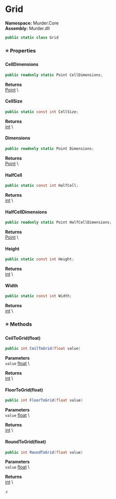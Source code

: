 # Grid

**Namespace:** Murder.Core \
**Assembly:** Murder.dll

```csharp
public static class Grid
```

### ⭐ Properties
#### CellDimensions
```csharp
public readonly static Point CellDimensions;
```

**Returns** \
[Point](/Murder/Core/Geometry/Point.html) \
#### CellSize
```csharp
public static const int CellSize;
```

**Returns** \
[int](https://learn.microsoft.com/en-us/dotnet/api/System.Int32?view=net-7.0) \
#### Dimensions
```csharp
public readonly static Point Dimensions;
```

**Returns** \
[Point](/Murder/Core/Geometry/Point.html) \
#### HalfCell
```csharp
public static const int HalfCell;
```

**Returns** \
[int](https://learn.microsoft.com/en-us/dotnet/api/System.Int32?view=net-7.0) \
#### HalfCellDimensions
```csharp
public readonly static Point HalfCellDimensions;
```

**Returns** \
[Point](/Murder/Core/Geometry/Point.html) \
#### Height
```csharp
public static const int Height;
```

**Returns** \
[int](https://learn.microsoft.com/en-us/dotnet/api/System.Int32?view=net-7.0) \
#### Width
```csharp
public static const int Width;
```

**Returns** \
[int](https://learn.microsoft.com/en-us/dotnet/api/System.Int32?view=net-7.0) \
### ⭐ Methods
#### CeilToGrid(float)
```csharp
public int CeilToGrid(float value)
```

**Parameters** \
`value` [float](https://learn.microsoft.com/en-us/dotnet/api/System.Single?view=net-7.0) \

**Returns** \
[int](https://learn.microsoft.com/en-us/dotnet/api/System.Int32?view=net-7.0) \

#### FloorToGrid(float)
```csharp
public int FloorToGrid(float value)
```

**Parameters** \
`value` [float](https://learn.microsoft.com/en-us/dotnet/api/System.Single?view=net-7.0) \

**Returns** \
[int](https://learn.microsoft.com/en-us/dotnet/api/System.Int32?view=net-7.0) \

#### RoundToGrid(float)
```csharp
public int RoundToGrid(float value)
```

**Parameters** \
`value` [float](https://learn.microsoft.com/en-us/dotnet/api/System.Single?view=net-7.0) \

**Returns** \
[int](https://learn.microsoft.com/en-us/dotnet/api/System.Int32?view=net-7.0) \



⚡